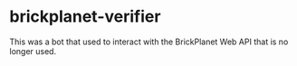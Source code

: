 # brickplanet-verifier

This was a bot that used to interact with the BrickPlanet Web API that is no longer used.
